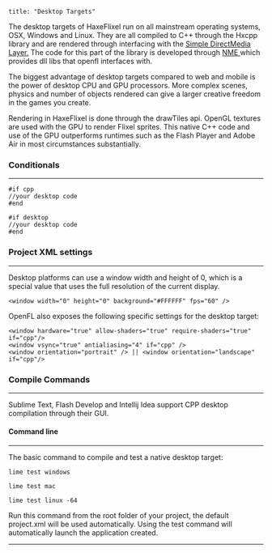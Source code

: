 ```
title: "Desktop Targets"
```

The desktop targets of HaxeFlixel run on all mainstream operating systems, OSX, Windows and Linux. They are all compiled to C++ through the Hxcpp library and are rendered through interfacing with the [Simple DirectMedia Layer.](http://libsdl.org) The code for this part of the library is developed through [NME ](https://github.com/haxenme/NME)which provides dll libs that openfl interfaces with.

The biggest advantage of desktop targets compared to web and mobile is the power of desktop CPU and GPU processors. More complex scenes, physics and number of objects rendered can give a larger creative freedom in the games you create.

Rendering in HaxeFlixel is done through the drawTiles api. OpenGL textures are used with the GPU to render Flixel sprites. This native C++ code and use of the GPU outperforms runtimes such as the Flash Player and Adobe Air in most circumstances substantially.

### Conditionals
----

```
#if cpp
//your desktop code
#end

#if desktop
//your desktop code
#end
```

### Project XML settings
----

Desktop platforms can use a window width and height of 0, which is a special value that uses the full resolution of the current display.

```
<window width="0" height="0" background="#FFFFFF" fps="60" />
```

OpenFL also exposes the following specific settings for the desktop target:

```
<window hardware="true" allow-shaders="true" require-shaders="true" if="cpp"/>
<window vsync="true" antialiasing="4" if="cpp" />
<window orientation="portrait" /> || <window orientation="landscape" if="cpp"/>
```

### Compile Commands
----

Sublime Text, Flash Develop and Intellij Idea support CPP desktop compilation through their GUI.

#### Command line
----

The basic command to compile and test a native desktop target:

```
lime test windows

lime test mac

lime test linux -64
```

Run this command from the root folder of your project, the default project.xml will be used automatically. Using the test command will automatically launch the application created.

----